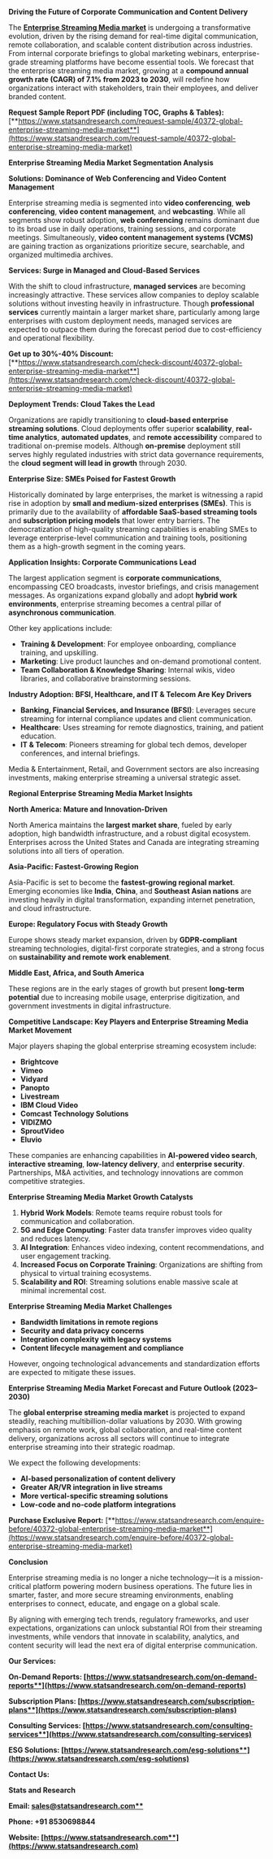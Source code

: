 ﻿**Driving the Future of Corporate Communication and Content Delivery**

The [**Enterprise Streaming Media market**](https://www.statsandresearch.com/report/40372-global-enterprise-streaming-media-market) is undergoing a transformative evolution, driven by the rising demand for real-time digital communication, remote collaboration, and scalable content distribution across industries. From internal corporate briefings to global marketing webinars, enterprise-grade streaming platforms have become essential tools. We forecast that the enterprise streaming media market, growing at a **compound annual growth rate (CAGR) of 7.1% from 2023 to 2030**, will redefine how organizations interact with stakeholders, train their employees, and deliver branded content.

**Request Sample Report PDF (including TOC, Graphs & Tables):** [**https://www.statsandresearch.com/request-sample/40372-global-enterprise-streaming-media-market**](https://www.statsandresearch.com/request-sample/40372-global-enterprise-streaming-media-market)

**Enterprise Streaming Media Market Segmentation Analysis**

**Solutions: Dominance of Web Conferencing and Video Content Management**

Enterprise streaming media is segmented into **video conferencing**, **web conferencing**, **video content management**, and **webcasting**. While all segments show robust adoption, **web conferencing** remains dominant due to its broad use in daily operations, training sessions, and corporate meetings. Simultaneously, **video content management systems (VCMS)** are gaining traction as organizations prioritize secure, searchable, and organized multimedia archives.

**Services: Surge in Managed and Cloud-Based Services**

With the shift to cloud infrastructure, **managed services** are becoming increasingly attractive. These services allow companies to deploy scalable solutions without investing heavily in infrastructure. Though **professional services** currently maintain a larger market share, particularly among large enterprises with custom deployment needs, managed services are expected to outpace them during the forecast period due to cost-efficiency and operational flexibility.

**Get up to 30%-40% Discount:** [**https://www.statsandresearch.com/check-discount/40372-global-enterprise-streaming-media-market**](https://www.statsandresearch.com/check-discount/40372-global-enterprise-streaming-media-market)

**Deployment Trends: Cloud Takes the Lead**

Organizations are rapidly transitioning to **cloud-based enterprise streaming solutions**. Cloud deployments offer superior **scalability**, **real-time analytics**, **automated updates**, and **remote accessibility** compared to traditional on-premise models. Although **on-premise** deployment still serves highly regulated industries with strict data governance requirements, the **cloud segment will lead in growth** through 2030.

**Enterprise Size: SMEs Poised for Fastest Growth**

Historically dominated by large enterprises, the market is witnessing a rapid rise in adoption by **small and medium-sized enterprises (SMEs)**. This is primarily due to the availability of **affordable SaaS-based streaming tools** and **subscription pricing models** that lower entry barriers. The democratization of high-quality streaming capabilities is enabling SMEs to leverage enterprise-level communication and training tools, positioning them as a high-growth segment in the coming years.

**Application Insights: Corporate Communications Lead**

The largest application segment is **corporate communications**, encompassing CEO broadcasts, investor briefings, and crisis management messages. As organizations expand globally and adopt **hybrid work environments**, enterprise streaming becomes a central pillar of **asynchronous communication**.

Other key applications include:

- **Training & Development**: For employee onboarding, compliance training, and upskilling.
- **Marketing**: Live product launches and on-demand promotional content.
- **Team Collaboration & Knowledge Sharing**: Internal wikis, video libraries, and collaborative brainstorming sessions.

**Industry Adoption: BFSI, Healthcare, and IT & Telecom Are Key Drivers**

- **Banking, Financial Services, and Insurance (BFSI)**: Leverages secure streaming for internal compliance updates and client communication.
- **Healthcare**: Uses streaming for remote diagnostics, training, and patient education.
- **IT & Telecom**: Pioneers streaming for global tech demos, developer conferences, and internal briefings.

Media & Entertainment, Retail, and Government sectors are also increasing investments, making enterprise streaming a universal strategic asset.

**Regional Enterprise Streaming Media Market Insights**

**North America: Mature and Innovation-Driven**

North America maintains the **largest market share**, fueled by early adoption, high bandwidth infrastructure, and a robust digital ecosystem. Enterprises across the United States and Canada are integrating streaming solutions into all tiers of operation.

**Asia-Pacific: Fastest-Growing Region**

Asia-Pacific is set to become the **fastest-growing regional market**. Emerging economies like **India**, **China**, and **Southeast Asian nations** are investing heavily in digital transformation, expanding internet penetration, and cloud infrastructure.

**Europe: Regulatory Focus with Steady Growth**

Europe shows steady market expansion, driven by **GDPR-compliant** streaming technologies, digital-first corporate strategies, and a strong focus on **sustainability and remote work enablement**.

**Middle East, Africa, and South America**

These regions are in the early stages of growth but present **long-term potential** due to increasing mobile usage, enterprise digitization, and government investments in digital infrastructure.

**Competitive Landscape: Key Players and Enterprise Streaming Media Market Movement**

Major players shaping the global enterprise streaming ecosystem include:

- **Brightcove**
- **Vimeo**
- **Vidyard**
- **Panopto**
- **Livestream**
- **IBM Cloud Video**
- **Comcast Technology Solutions**
- **VIDIZMO**
- **SproutVideo**
- **Eluvio**

These companies are enhancing capabilities in **AI-powered video search**, **interactive streaming**, **low-latency delivery**, and **enterprise security**. Partnerships, M&A activities, and technology innovations are common competitive strategies.

**Enterprise Streaming Media Market Growth Catalysts**

1. **Hybrid Work Models**: Remote teams require robust tools for communication and collaboration.
1. **5G and Edge Computing**: Faster data transfer improves video quality and reduces latency.
1. **AI Integration**: Enhances video indexing, content recommendations, and user engagement tracking.
1. **Increased Focus on Corporate Training**: Organizations are shifting from physical to virtual training ecosystems.
1. **Scalability and ROI**: Streaming solutions enable massive scale at minimal incremental cost.

**Enterprise Streaming Media Market Challenges**

- **Bandwidth limitations in remote regions**
- **Security and data privacy concerns**
- **Integration complexity with legacy systems**
- **Content lifecycle management and compliance**

However, ongoing technological advancements and standardization efforts are expected to mitigate these issues.

**Enterprise Streaming Media Market Forecast and Future Outlook (2023–2030)**

The **global enterprise streaming media market** is projected to expand steadily, reaching multibillion-dollar valuations by 2030. With growing emphasis on remote work, global collaboration, and real-time content delivery, organizations across all sectors will continue to integrate enterprise streaming into their strategic roadmap.

We expect the following developments:

- **AI-based personalization of content delivery**
- **Greater AR/VR integration in live streams**
- **More vertical-specific streaming solutions**
- **Low-code and no-code platform integrations**

**Purchase Exclusive Report:** [**https://www.statsandresearch.com/enquire-before/40372-global-enterprise-streaming-media-market**](https://www.statsandresearch.com/enquire-before/40372-global-enterprise-streaming-media-market)

**Conclusion**

Enterprise streaming media is no longer a niche technology—it is a mission-critical platform powering modern business operations. The future lies in smarter, faster, and more secure streaming environments, enabling enterprises to connect, educate, and engage on a global scale.

By aligning with emerging tech trends, regulatory frameworks, and user expectations, organizations can unlock substantial ROI from their streaming investments, while vendors that innovate in scalability, analytics, and content security will lead the next era of digital enterprise communication.

**Our Services:**

**On-Demand Reports: [https://www.statsandresearch.com/on-demand-reports**](https://www.statsandresearch.com/on-demand-reports)**

**Subscription Plans: [https://www.statsandresearch.com/subscription-plans**](https://www.statsandresearch.com/subscription-plans)**

**Consulting Services: [https://www.statsandresearch.com/consulting-services**](https://www.statsandresearch.com/consulting-services)**

**ESG Solutions: [https://www.statsandresearch.com/esg-solutions**](https://www.statsandresearch.com/esg-solutions)**

**Contact Us:**

**Stats and Research**

**Email: [sales@statsandresearch.com**](mailto:sales@statsandresearch.com)**

**Phone: +91 8530698844**

**Website: [https://www.statsandresearch.com**](https://www.statsandresearch.com)**

